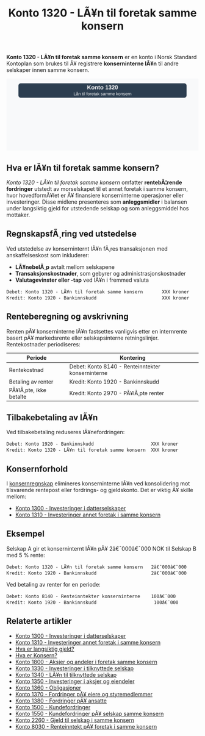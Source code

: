 ﻿---
title: "Konto 1320 - LÃ¥n til foretak samme konsern"
meta_title: "1320"
meta_description: '**Konto 1320 - LÃ¥n til foretak samme konsern** er en konto i Norsk Standard Kontoplan som brukes til Ã¥ registrere **konserninterne lÃ¥n** til andre selskaper ...'
slug: 1320
type: blog
layout: pages/single
---

**Konto 1320 - LÃ¥n til foretak samme konsern** er en konto i Norsk Standard Kontoplan som brukes til Ã¥ registrere **konserninterne lÃ¥n** til andre selskaper innen samme konsern.

![Illustrasjon av konto 1320 lÃ¥n til foretak samme konsern](1320-lan-til-foretak-samme-konsern-image.svg)

## Hva er lÃ¥n til foretak samme konsern?

*Konto 1320 - LÃ¥n til foretak samme konsern* omfatter **rentebÃ¦rende fordringer** utstedt av morselskapet til et annet foretak i samme konsern, hvor hovedformÃ¥let er Ã¥ finansiere konserninterne operasjoner eller investeringer. Disse midlene presenteres som **anleggsmidler** i balansen under langsiktig gjeld for utstedende selskap og som anleggsmiddel hos mottaker.

## RegnskapsfÃ¸ring ved utstedelse

Ved utstedelse av konserninternt lÃ¥n fÃ¸res transaksjonen med anskaffelseskost som inkluderer:

* **LÃ¥nebelÃ¸p** avtalt mellom selskapene
* **Transaksjonskostnader**, som gebyrer og administrasjonskostnader
* **Valutagevinster eller -tap** ved lÃ¥n i fremmed valuta

```plaintext
Debet: Konto 1320 - LÃ¥n til foretak samme konsern       XXX kroner
Kredit: Konto 1920 - Bankinnskudd                        XXX kroner
```

## Renteberegning og avskrivning

Renten pÃ¥ konserninterne lÃ¥n fastsettes vanligvis etter en internrente basert pÃ¥ markedsrente eller selskapsinterne retningslinjer. Rentekostnader periodiseres:

| Periode                | Kontering                                      |
|------------------------|-------------------------------------------------|
| Rentekostnad           | Debet: Konto 8140 - Renteinntekter konserninterne |
| Betaling av renter     | Kredit: Konto 1920 - Bankinnskudd                |
| PÃ¥lÃ¸pte, ikke betalte  | Kredit: Konto 2970 - PÃ¥lÃ¸pte renter              |

## Tilbakebetaling av lÃ¥n

Ved tilbakebetaling reduseres lÃ¥nefordringen:

```plaintext
Debet: Konto 1920 - Bankinnskudd                     XXX kroner
Kredit: Konto 1320 - LÃ¥n til foretak samme konsern  XXX kroner
```

## Konsernforhold

I [konsernregnskap](/blogs/regnskap/hva-er-konsern "Hva er Konsern?") elimineres konserninterne lÃ¥n ved konsolidering mot tilsvarende rentepost eller fordrings- og gjeldskonto. Det er viktig Ã¥ skille mellom:

* [Konto 1300 - Investeringer i datterselskaper](/blogs/kontoplan/1300-investeringer-i-datterselskaper "Konto 1300 - Investeringer i datterselskaper")
* [Konto 1310 - Investeringer annet foretak i samme konsern](/blogs/kontoplan/1310-investeringer-annet-foretak-i-samme-konsern "Konto 1310 - Investeringer annet foretak i samme konsern")

## Eksempel

Selskap A gir et konserninternt lÃ¥n pÃ¥ 2â€¯000â€¯000 NOK til Selskap B med 5 % rente:

```plaintext
Debet: Konto 1320 - LÃ¥n til foretak samme konsern   2â€¯000â€¯000
Kredit: Konto 1920 - Bankinnskudd                    2â€¯000â€¯000
```

Ved betaling av renter for en periode:

```plaintext
Debet: Konto 8140 - Renteinntekter konserninterne    100â€¯000
Kredit: Konto 1920 - Bankinnskudd                     100â€¯000
```

## Relaterte artikler

* [Konto 1300 - Investeringer i datterselskaper](/blogs/kontoplan/1300-investeringer-i-datterselskaper "Konto 1300 - Investeringer i datterselskaper")
* [Konto 1310 - Investeringer annet foretak i samme konsern](/blogs/kontoplan/1310-investeringer-annet-foretak-i-samme-konsern "Konto 1310 - Investeringer annet foretak i samme konsern")
* [Hva er langsiktig gjeld?](/blogs/regnskap/langsiktig-gjeld "Langsiktig gjeld")
* [Hva er Konsern?](/blogs/regnskap/hva-er-konsern "Hva er Konsern?")
* [Konto 1800 - Aksjer og andeler i foretak samme konsern](/blogs/kontoplan/1800-aksjer-og-andeler-i-foretak-samme-konsern "Konto 1800 - Aksjer og andeler i foretak samme konsern")
* [Konto 1330 - Investeringer i tilknyttede selskap](/blogs/kontoplan/1330-investeringer-i-tilknyttede-selskap "Konto 1330 - Investeringer i tilknyttede selskap")
* [Konto 1340 - LÃ¥n til tilknyttede selskap](/blogs/kontoplan/1340-lan-til-tilknyttede-selskap "Konto 1340 - LÃ¥n til tilknyttede selskap")
* [Konto 1350 - Investeringer i aksjer og eiendeler](/blogs/kontoplan/1350-investeringer-i-aksjer-og-eiendeler "Konto 1350 - Investeringer i aksjer og eiendeler")
* [Konto 1360 - Obligasjoner](/blogs/kontoplan/1360-obligasjoner "Konto 1360 - Obligasjoner")
* [Konto 1370 - Fordringer pÃ¥ eiere og styremedlemmer](/blogs/kontoplan/1370-fordringer-pa-eiere-og-styremedlemmer "Konto 1370 - Fordringer pÃ¥ eiere og styremedlemmer")
* [Konto 1380 - Fordringer pÃ¥ ansatte](/blogs/kontoplan/1380-fordringer-pa-ansatte "Konto 1380 - Fordringer pÃ¥ ansatte")
* [Konto 1500 - Kundefordringer](/blogs/kontoplan/1500-kundefordringer "Konto 1500 - Kundefordringer")
* [Konto 1550 - Kundefordringer pÃ¥ selskap samme konsern](/blogs/kontoplan/1550-kundefordringer-pa-selskap-samme-konsern "Konto 1550 - Kundefordringer pÃ¥ selskap samme konsern")
* [Konto 2260 - Gjeld til selskap i samme konsern](/blogs/kontoplan/2260-gjeld-til-selskap-i-samme-konsern "Konto 2260 - Gjeld til selskap i samme konsern")
* [Konto 8030 - Renteinntekt pÃ¥ foretak i samme konsern](/blogs/kontoplan/8030-renteinntekt-pa-foretak-i-samme-konsern "Konto 8030 - Renteinntekt pÃ¥ foretak i samme konsern: RegnskapsfÃ¸ring av konserninterne renteinntekter")

